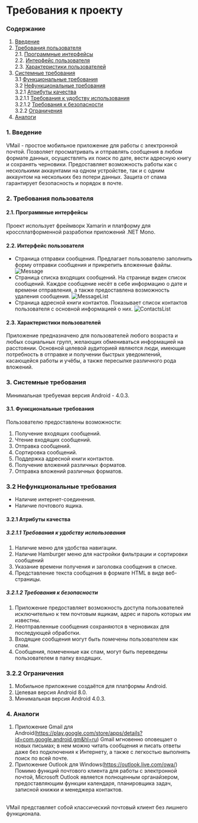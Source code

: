 # Требования к проекту
### Содержание
1. [Введение](#1)
2. [Требования пользователя](#2) <br>
  2.1. [Программные интерфейсы](#2.1) <br>
  2.2. [Интерфейс пользователя](#2.2) <br>
  2.3. [Характеристики пользователей](#2.3) <br>
3. [Системные требования](#3) <br>
  3.1 [Функциональные требования](#3.1) <br>
  3.2 [Нефункциональные требования](#3.2) <br>
    3.2.1 [Атрибуты качества](#3.2.1) <br>
      3.2.1.1 [Требования к удобству использования](#3.2.1.1) <br>
      3.2.1.2 [Требования к безопасности](#3.2.1.2) <br>
    3.2.2 [Ограничения](#3.2.2)
 4. [Аналоги](#4) <br>
  
### 1. Введение <a name="1"></a>
VMail - простое мобильное приложение для работы с электронной почтой. Позволяет просматривать и отправлять сообщения в любом формате данных, осуществлять их поиск по дате, вести адресную книгу и сохранять черновики. Предоставляет возможность работы как с несколькими аккаунтами на одном устройстве, так и с одним аккаунтом на нескольких без потери данных. Защита от спама гарантирует безопасность и порядок в почте.

### 2. Требования пользователя <a name="2"></a>
#### 2.1. Программные интерфейсы <a name="2.1"></a>
Проект использует фреймворк Xamarin и платформу для кроссплатформенной разработки приложений .NET Mono. 
#### 2.2. Интерфейс пользователя <a name="2.2"></a>
- Страница отправки сообщения.
Предлагает пользователю заполнить форму отправки сообщения и прикрепить вложенные файлы. <br>
  ![Message]( https://github.com/valerycadovic/VMail/blob/master/Mockups/Message.png)
- Страница списка входящих сообщений. 
На странице виден список сообщений. Каждое сообщение несёт в себе информацию о дате и времени отправления, а также предоставлена возможность удаления сообщения.
  ![MessageList]( https://github.com/valerycadovic/VMail/blob/master/Mockups/MessagesList.png)
- Страница адресной книги контактов.
Показывает список контактов пользователя с основной информацией о них.
  ![ContactsList]( https://github.com/valerycadovic/VMail/blob/master/Mockups/Contacts.png)
  
#### 2.3. Характеристики пользователей <a name="2.3"></a>
Приложение предназначено для пользователей любого возраста и любых социальных групп, желающих обмениваться информацией на расстоянии. Основной целевой аудиторией являются люди, имеющие потребность в отправке и получении быстрых уведомлений, касающейся работы и учёбы, а также пересылке различного рода вложений.
### 3. Системные требования <a name="3"></a>
Минимальная требуемая версия Android - 4.0.3.
#### 3.1. Функциональные требования <a name="3.1"></a>
Пользователю предоставлены возможности:
  1. Получение входящих сообщений.
  2. Чтение входящих сообщений.
  3. Отправка сообщений.
  4. Сортировка сообщений.
  5. Поддержка адресной книги контактов.
  6. Получение вложений различных форматов.
  7. Отправка вложений различных форматов.

### 3.2 Нефункциональные требования <a name="3.2"></a>
* Наличие интернет-соединения.
* Наличие почтового ящика.

<a name="quality_attributes"/>

#### 3.2.1 Атрибуты качества <a name="3.2.1"></a>

<a name="requirements_for_ease_of_use"/>

##### 3.2.1.1 Требования к удобству использования <a name="3.2.1.1"></a>
1. Наличие меню для удобства навигации.
2. Наличие Hamburger меню для настройки фильтрации и сортировки сообщений
3. Указание времени получения и заголовка сообщения в списке.
4. Представление текста сообщения в формате HTML в виде веб-страницы.

<a name="security_requirements"/>

##### 3.2.1.2 Требования к безопасности <a name="3.2.1.2"></a>
1. Приложение предоставляет возможность доступа пользователей исключительно к тем почтовым ящикам, адрес и пароль которых им известны.
2. Неотправленные сообщения сохраняются в черновиках для последующей обработки.
3. Входящие сообщения могут быть помечены пользователем как спам.
4. Сообщения, помеченные как спам, могут быть переведены пользователем в папку входящих.

### 3.2.2 Ограничения <a name="3.2.2"></a>
1. Мобильное приложение создаётся для платформы Android.
2. Целевая версия Android 8.0.
3. Минимальная версия Android 4.0.3.

### 4. Аналоги <a name="4"></a>
1. Приложение Gmail для Android(https://play.google.com/store/apps/details?id=com.google.android.gm&hl=ru)
Gmail мгновенно оповещает о новых письмах; в нем можно читать сообщения и писать ответы даже без подключения к Интернету, а также с легкостью выполнять поиск по всей почте.
2. Приложение Outlook для Windows(https://outlook.live.com/owa/)
Помимо функций почтового клиента для работы с электронной почтой, Microsoft Outlook является полноценным органайзером, предоставляющим функции календаря, планировщика задач, записной книжки и менеджера контактов.
 </br>
   VMail представляет собой классический почтовый клиент без лишнего функционала.
